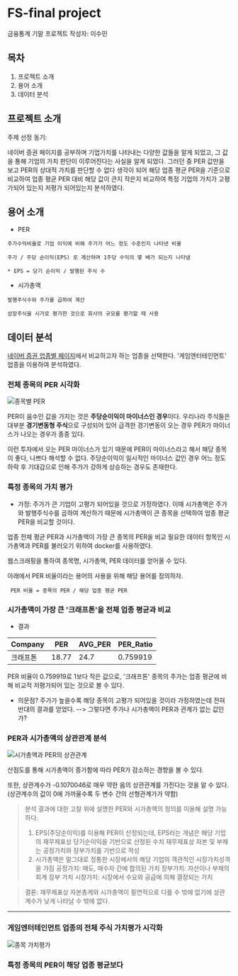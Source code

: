 
# FS-final project
금융통계 기말 프로젝트
작성자: 이수민

## 목차
1. 프로젝트 소개
2. 용어 소개
3. 데이터 분석


## 프로젝트 소개
주제 선정 동기:

네이버 증권 페이지를 공부하며 기업가치를 나타내는 다양한 값들을 알게 되었고, 그 값을 통해 기업의 가치 판단이 이루어진다는 사실을 알게 되었다. 그러던 중 PER 값만을 보고 PER의 상대적 가치를 판단할 수 없다 생각이 되어 해당 업종 평균 PER을 기준으로 비교하여 업종 평균 PER 대비 해당 값이 큰지 작은지 비교하여 특정 기업의 가치가 고평가되어 있는지 저평가 되어있는지 분석하였다.


## 용어 소개

* PER
```
주가수익비율로 기업 이익에 비해 주가가 어느 정도 수준인지 나타낸 비율

주가 / 주당 순이익(EPS) 로 계산하며 1주당 수익의 몇 배가 되는지 나타냄

* EPS = 당기 순이익 / 발행된 주식 수
```

* 시가총액
```
발행주식수와 주가를 곱하여 계산

상장주식을 시가로 평가한 것으로 회사의 규모를 평가할 때 사용
```

## 데이터 분석

[네이버 증권 업종별 페이지](https://finance.naver.com/sise/sise_group.naver?type=upjong)에서 비교하고자 하는 업종을 선택한다. 
'게임엔터테인먼트' 업종을 이용하여 분석하였다.

### 전체 종목의 PER 시각화
![종목별 PER](https://github.com/soomeng/FS-final-project/assets/127038026/942016a3-d621-4fc7-a677-15c256b187ca)

PER이 음수인 값을 가지는 것은 **주당순이익이 마이너스인 경우**이다. 
우리나라 주식들은 대부분 **경기변동형 주식**으로 구성되어 있어 급격한 경기변동이 오는 경우 PER가 마이너스가 나오는 경우가 종종 있다. 

이런 투자에서 오는 PER 마이너스가 있기 때문에 PER이 마이너스라고 해서 해당 종목이 좋다, 나쁘다 해석할 수 없다.  주당순이익이 일시적인 마이너스 값인 경우 어느 정도 하락 후 기대감으로 인해 주가가 강하게 상승하는 경우도 존재한다.

### 특정 종목의 가치 평가

* 가정: 주가가 큰 기업이 고평가 되어있을 것으로 가정하였다.   이때 시가총액은 주가와 발행주식수를 곱하여 계산하기 때문에 시가총액이 큰 종목을 선택하여 업종 평균 PER을 비교할 것이다. 

업종 전체 평균 PER과 시가총액이 가장 큰 종목의 PER을 비교 필요한 데이터 항목인 시가총액과 PER를 불러오기 위하여 docker를 사용하였다.

웹스크래핑을 통하여 종목명, 시가총액, PER 데이터를 얻어올 수 있다. 


아래에서 PER 비율이라는 용어의 사용을 위해 해당 용어를 정의하자.
```
 PER 비율 = 종목의 PER / 해당 업종 평균 PER
```

### 시가총액이 가장 큰 '크래프톤'을 전체 업종 평균과 비교

* 결과

|Company | PER  |AVG_PER|PER_Ratio|
|--------|------|-------|---------|
|크래프톤 |18.77 |24.7   | 0.759919|

PER 비율이 0.759919로 1보다 작은 값으로, '크래프톤' 종목의 주가는 업종 평균에 비해 비교적 저평가되어 있는 것으로 볼 수 있다.


* 의문점?
주가가 높을수록 해당 종목이 고평가 되어있을 것이라 가정하였는데 전혀 반대의 결과를 얻었다.
--> 그렇다면 주가나 시가총액이 PER과 관계가 없는 값인가?


### PER과 시가총액의 상관관계 분석

![시가총액과 PER의 상관관계](https://github.com/soomeng/FS-final-project/assets/127038026/31674058-fd38-43e7-8674-fb3102eac818)

산점도를 통해 시가총액이 증가함에 따라 PER가 감소하는 경향을 볼 수 있다.

또한, 상관계수가 -0.1070046로 매우 약한 음의 상관관계를 가진다는 것을 알 수 있다.(상관계수의 값이 0에 가까울수록 두 변수 간의 선형관계가가 약함)



>분석 결과에 대한 고찰
위에 설명한 PER와 시가총액의 정의를 이용해 설명 가능하다.
>1.  EPS(주당순이익)를 이용해 PER이 산정되는데, EPS라는 개념은 해당 기업의 재무제표상 당기순이익을 기반으로 산정된 수치
재무제표상 자본 및 부채는 공정가치와 장부가치를 기반으로 작성
>2. 시가총액은 말그대로 정통한 시장에서의 해당 기업의 객관적인 시장가치성격을 가짐
공정가치: 매도, 매수자 간에 합의된 가치
장부가치: 자산이나 부채의 회계 장부 가치
시장가치: 시장에서 수요와 공급에 의해 결정되는 가치

>결론: 재무제표상 자본총계와 시가총액이 필연적으로 다를 수 밖에 없기에 상관계수가 낮게 나타날 수 밖에 없다.

---


### 게임엔터테인먼트 업종의 전체 주식 가치평가 시각화

![종목 가치평가](https://github.com/soomeng/FS-final-project/assets/127038026/556220fc-ad30-4c32-89ce-11c26781ce67)


### 특정 종목의 PER이 해당 업종 평균보다